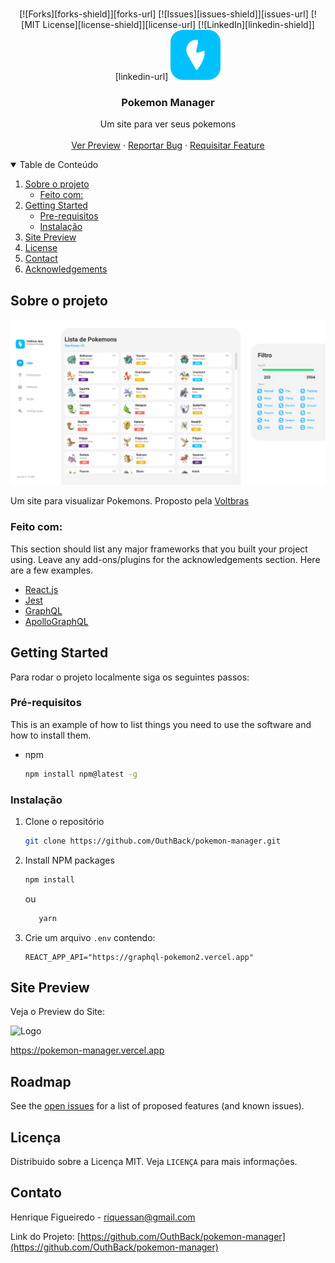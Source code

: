 <!--
*** Thanks for checking out the Best-README-Template. If you have a suggestion
*** that would make this better, please fork the repo and create a pull request
*** or simply open an issue with the tag "enhancement".
*** Thanks again! Now go create something AMAZING! :D
-->



<!-- PROJECT SHIELDS -->
<!--
*** I'm using markdown "reference style" links for readability.
*** Reference links are enclosed in brackets [ ] instead of parentheses ( ).
*** See the bottom of this document for the declaration of the reference variables
*** for contributors-url, forks-url, etc. This is an optional, concise syntax you may use.
*** https://www.markdownguide.org/basic-syntax/#reference-style-links
-->





<!-- PROJECT LOGO -->
<br />
<p align="center">[![Forks][forks-shield]][forks-url]
[![Issues][issues-shield]][issues-url]
[![MIT License][license-shield]][license-url]
[![LinkedIn][linkedin-shield]][linkedin-url]
  <a href="https://github.com/OuthBack/pokemon-manager">
    <svg width="80" height="80" viewBox="0 0 1603 1603" fill="none" xmlns="http://www.w3.org/2000/svg">
    <rect width="1603" height="1603" rx="400" fill="#00C1FD"/>
    <path fill-rule="evenodd" clip-rule="evenodd" d="M814.137 1270.76C752.437 1164 588.114 878.784 544.033 793.44C520.996 748.841 508 698.304 508 644.761C508 464.296 655.633 318 837.75 318C959.219 318 784.329 685.297 837.75 727.115C889.082 767.301 1087.02 625.745 1092.43 689.924C1116.21 971.6 861.568 1270.35 861.389 1270.66C850.366 1289.76 825.123 1289.77 814.137 1270.76Z" fill="white"/>
    </svg>
  </a>

  <h3 align="center">Pokemon Manager</h3>

  <p align="center">
    Um site para ver seus pokemons
    <br />
    <br />
    <a href="https://pokemon-manager.vercel.app">Ver Preview</a>
    ·
    <a href="https://github.com/OuthBack/pokemon-manager/issues">Reportar Bug</a>
    ·
    <a href="https://github.com/OuthBack/pokemon-manager/issues">Requisitar Feature</a>
  </p>
</p>



<!-- TABLE OF CONTENTS -->
<details open="open">
  <summary>Table de Conteúdo</summary>
  <ol>
    <li>
      <a href="#about-the-project">Sobre o projeto</a>
      <ul>
        <li><a href="#built-with">Feito com:</a></li>
      </ul>
    </li>
    <li>
      <a href="#getting-started">Getting Started</a>
      <ul>
        <li><a href="#prerequisites">Pre-requisitos</a></li>
        <li><a href="#installation">Instalação</a></li>
      </ul>
    </li>
    <li><a href="#usage">Site Preview</a></li>
    <li><a href="#license">License</a></li>
    <li><a href="#contact">Contact</a></li>
    <li><a href="#acknowledgements">Acknowledgements</a></li>
  </ol>
</details>



<!-- ABOUT THE PROJECT -->
## Sobre o projeto

[![Product Name Screen Shot][product-screenshot]](https://example.com)

Um site para visualizar Pokemons.
Proposto pela <a href="https://voltbras.com.br/">Voltbras</a> 


### Feito com:

This section should list any major frameworks that you built your project using. Leave any add-ons/plugins for the acknowledgements section. Here are a few examples.
* [React.js](https://pt-br.reactjs.org)
* [Jest](https://jestjs.io/pt-BR/)
* [GraphQL](https://graphql.org)
* [ApolloGraphQL](https://www.apollographql.com)

<!-- GETTING STARTED -->
## Getting Started

Para rodar o projeto localmente siga os seguintes passos:

### Pré-requisitos

This is an example of how to list things you need to use the software and how to install them.
* npm
  ```sh
  npm install npm@latest -g
  ```

### Instalação

1. Clone o repositório
   ```sh
   git clone https://github.com/OuthBack/pokemon-manager.git
   ```
2. Install NPM packages
   ```sh
   npm install
   ```
   ou
   ```sh
      yarn
   ```
3. Crie um arquivo `.env` contendo:
   ```
   REACT_APP_API="https://graphql-pokemon2.vercel.app"
   ```

<!-- Site Preview -->
## Site Preview

Veja o Preview do Site:

<img src=".github/screeshot.png" alt="Logo" width="80" height="80">
                                                     
https://pokemon-manager.vercel.app



<!-- ROADMAP -->
## Roadmap

See the [open issues](https://github.com/othneildrew/Best-README-Template/issues) for a list of proposed features (and known issues).
                                                      
                                                      
<!-- LICENÇA -->
## Licença
                                                     
                                                    
Distribuido sobre a Licença MIT. Veja `LICENÇA` para mais informações.
                                                      
                                                      
<!-- CONTACT -->
## Contato

Henrique Figueiredo - riquessan@gmail.com

Link do Projeto: [https://github.com/OuthBack/pokemon-manager](https://github.com/OuthBack/pokemon-manager)


<!-- MARKDOWN LINKS & IMAGES -->
<!-- https://www.markdownguide.org/basic-syntax/#reference-style-links -->
[contributors-shield]: https://img.shields.io/github/contributors/othneildrew/Best-README-Template.svg?style=for-the-badge
[contributors-url]: https://github.com/othneildrew/Best-README-Template/graphs/contributors
[forks-shield]: https://img.shields.io/github/forks/othneildrew/Best-README-Template.svg?style=for-the-badge
[forks-url]: https://github.com/othneildrew/Best-README-Template/network/members
[stars-shield]: https://img.shields.io/github/stars/othneildrew/Best-README-Template.svg?style=for-the-badge
[stars-url]: https://github.com/othneildrew/Best-README-Template/stargazers
[issues-shield]: https://img.shields.io/github/issues/othneildrew/Best-README-Template.svg?style=for-the-badge
[issues-url]: https://github.com/othneildrew/Best-README-Template/issues
[license-shield]: https://img.shields.io/github/license/othneildrew/Best-README-Template.svg?style=for-the-badge
[license-url]: https://github.com/othneildrew/Best-README-Template/blob/master/LICENSE.txt
[linkedin-shield]: https://img.shields.io/badge/-LinkedIn-black.svg?style=for-the-badge&logo=linkedin&colorB=555
[linkedin-url]: https://linkedin.com/in/othneildrew
[product-screenshot]: .github/screenshot.png
